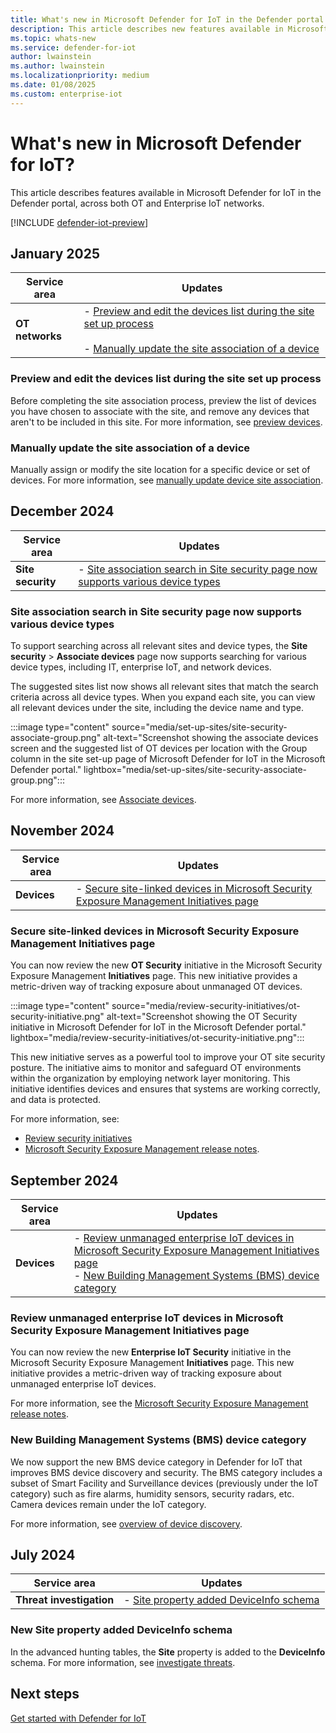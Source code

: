 ```yaml
---
title: What's new in Microsoft Defender for IoT in the Defender portal
description: This article describes new features available in Microsoft Defender for IoT in the Defender portal, including both OT and Enterprise IoT networks.
ms.topic: whats-new
ms.service: defender-for-iot
author: lwainstein
ms.author: lwainstein
ms.localizationpriority: medium
ms.date: 01/08/2025
ms.custom: enterprise-iot
---
```


# What's new in Microsoft Defender for IoT?

This article describes features available in Microsoft Defender for IoT in the Defender portal, across both OT and Enterprise IoT networks.

[!INCLUDE [defender-iot-preview](../includes//defender-for-iot-defender-public-preview.md)]

## January 2025

|Service area  |Updates  |
|---------|---------|
| **OT networks** | - [Preview and edit the devices list during the site set up process](#preview-and-edit-the-devices-list-during-the-site-set-up-process) <br><br> - [Manually update the site association of a device](#manually-update-the-site-association-of-a-device)|

### Preview and edit the devices list during the site set up process

Before completing the site association process, preview the list of devices you have chosen to associate with the site, and remove any devices that aren't to be included in this site. For more information, see [preview devices](set-up-sites.md#preview-devices).

### Manually update the site association of a device

Manually assign or modify the site location for a specific device or set of devices. For more information, see [manually update device site association](manage-sites.md#manually-update-device-site-association).

## December 2024

|Service area  |Updates  |
|---------|---------|
| **Site security** | - [Site association search in Site security page now supports various device types](#site-association-search-in-site-security-page-now-supports-various-device-types) |

### Site association search in Site security page now supports various device types

To support searching across all relevant sites and device types, the **Site security** > **Associate devices** page now supports searching for various device types, including IT, enterprise IoT, and network devices.

The suggested sites list now shows all relevant sites that match the search criteria across all device types. When you expand each site, you can view all relevant devices under the site, including the device name and type.

:::image type="content" source="media/set-up-sites/site-security-associate-group.png" alt-text="Screenshot showing the associate devices screen and the suggested list of OT devices per location with the Group column in the site set-up page of Microsoft Defender for IoT in the Microsoft Defender portal." lightbox="media/set-up-sites/site-security-associate-group.png":::

For more information, see [Associate devices](set-up-sites.md#associate-devices).

## November 2024

|Service area  |Updates  |
|---------|---------|
| **Devices** | - [Secure site-linked devices in Microsoft Security Exposure Management Initiatives page](#secure-site-linked-devices-in-microsoft-security-exposure-management-initiatives-page) |

### Secure site-linked devices in Microsoft Security Exposure Management Initiatives page

You can now review the new **OT Security** initiative in the Microsoft Security Exposure Management **Initiatives** page. This new initiative provides a metric-driven way of tracking exposure about unmanaged OT devices.

:::image type="content" source="media/review-security-initiatives/ot-security-initiative.png" alt-text="Screenshot showing the OT Security initiative in Microsoft Defender for IoT in the Microsoft Defender portal." lightbox="media/review-security-initiatives/ot-security-initiative.png":::

This new initiative serves as a powerful tool to improve your OT site security posture. The initiative aims to monitor and safeguard OT environments within the organization by employing network layer monitoring. This initiative identifies devices and ensures that systems are working correctly, and data is protected.

For more information, see: 

- [Review security initiatives](review-security-initiatives.md)
- [Microsoft Security Exposure Management release notes](/security-exposure-management/whats-new#ot-security-initiative).

## September 2024

|Service area  |Updates  |
|---------|---------|
| **Devices** | - [Review unmanaged enterprise IoT devices in Microsoft Security Exposure Management Initiatives page](#review-unmanaged-enterprise-iot-devices-in-microsoft-security-exposure-management-initiatives-page)<br>- [New Building Management Systems (BMS) device category](#new-building-management-systems-bms-device-category)|

### Review unmanaged enterprise IoT devices in Microsoft Security Exposure Management Initiatives page

You can now review the new **Enterprise IoT Security** initiative in the Microsoft Security Exposure Management **Initiatives** page. This new initiative provides a metric-driven way of tracking exposure about unmanaged enterprise IoT devices.

For more information, see the [Microsoft Security Exposure Management release notes](/security-exposure-management/whats-new#new-enterprise-iot-security-initiative).

### New Building Management Systems (BMS) device category

We now support the new BMS device category in Defender for IoT that improves BMS device discovery and security. The BMS category includes a subset of Smart Facility and Surveillance devices (previously under the IoT category) such as fire alarms, humidity sensors, security radars, etc. Camera devices remain under the IoT category.

For more information, see [overview of device discovery](device-discovery.md).

## July 2024

|Service area  |Updates  |
|---------|---------|
| **Threat investigation** | - [Site property added DeviceInfo schema](#new-site-property-added-deviceinfo-schema) |

### New Site property added DeviceInfo schema

In the advanced hunting tables, the **Site** property is added to the **DeviceInfo** schema. For more information, see [investigate threats](investigate-threats.md#advanced-hunting).

## Next steps

[Get started with Defender for IoT](get-started.md)
